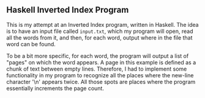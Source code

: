 ## Haskell Inverted Index Program

This is my attempt at an Inverted Index program, written in Haskell.
The idea is to have an input file called `input.txt`, which my program
will open, read all the words from it, and then, for each word, output
where in the file that word can be found.

To be a bit more specific, for each word, the program will output a list
of "pages" on which the word appears. A page in this example is defined as
a chunk of text between empty lines. Therefore, I had to implement some
functionality in my program to recognize all the places where the new-line
character '\n' appears twice. All those spots are places where the program
essentially increments the page count.
